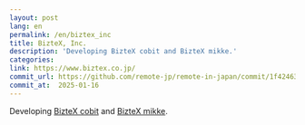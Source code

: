 ```yaml
---
layout: post
lang: en
permalink: /en/biztex_inc
title: BizteX, Inc.
description: 'Developing BizteX cobit and BizteX mikke.'
categories: 
link: https://www.biztex.co.jp/
commit_url: https://github.com/remote-jp/remote-in-japan/commit/1f42463fa278ec6976af90175ef27509a22908f0
commit_at:  2025-01-16
---
```


<p>Developing <a href="https://service.biztex.co.jp/">BizteX cobit</a> and <a href="https://service.biztex.co.jp/mikke/">BizteX mikke</a>.</p>
